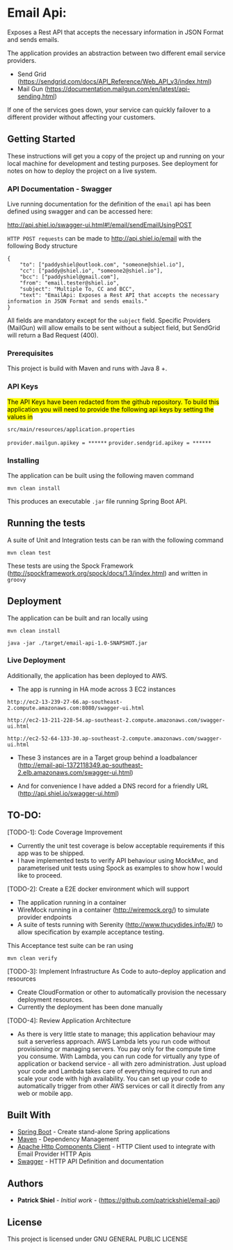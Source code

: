 # Email Api:

Exposes a Rest API that accepts the necessary information in JSON Format and sends emails.

The application provides an abstraction between two different email service providers. 
- Send Grid (https://sendgrid.com/docs/API_Reference/Web_API_v3/index.html)
- Mail Gun (https://documentation.mailgun.com/en/latest/api-sending.html)

If one of the services goes down, your service can quickly failover to a different provider without affecting your customers.

## Getting Started

These instructions will get you a copy of the project up and running on your local machine for development and testing purposes. 
See deployment for notes on how to deploy the project on a live system.

### API Documentation - Swagger

Live running documentation for the definition of the `email` api has been defined using swagger and can be accessed here:

http://api.shiel.io/swagger-ui.html#!/email/sendEmailUsingPOST

`HTTP POST requests` can be made to http://api.shiel.io/email with the following Body structure
```
{
	"to": ["paddyshiel@outlook.com", "someone@shiel.io"],
	"cc": ["paddy@shiel.io", "someone2@shiel.io"],
	"bcc": ["paddyshiel@gmail.com"],
	"from": "email.tester@shiel.io",
	"subject": "Multiple To, CC and BCC",
	"text": "EmailApi: Exposes a Rest API that accepts the necessary information in JSON Format and sends emails."
}
```

All fields are mandatory except for the `subject` field. Specific Providers (MailGun) will allow emails to be sent
without a subject field, but SendGrid will return a Bad Request (400). 

### Prerequisites

This project is build with Maven and runs with Java 8 +.

### API Keys
<mark>
The API Keys have been redacted from the github repository. To build this application you will need to provide the 
following api keys by setting the values in 
</mark> 

`src/main/resources/application.properties`

`provider.mailgun.apikey = ******`
`provider.sendgrid.apikey = ******`



### Installing

The application can be built using the following maven command
```
mvn clean install
```

This produces an executable `.jar` file running Spring Boot API.

## Running the tests

A suite of Unit and Integration tests can be ran with the following command
```
mvn clean test
```

These tests are using the Spock Framework (http://spockframework.org/spock/docs/1.3/index.html) and written in `groovy`

## Deployment

The application can be built and ran locally using 
```
mvn clean install
```
```
java -jar ./target/email-api-1.0-SNAPSHOT.jar
```

### Live Deployment

Additionally, the application has been deployed to AWS.
- The app is running in HA mode across 3 EC2 instances

`http://ec2-13-239-27-66.ap-southeast-2.compute.amazonaws.com:8080/swagger-ui.html`

`http://ec2-13-211-228-54.ap-southeast-2.compute.amazonaws.com/swagger-ui.html`

`http://ec2-52-64-133-30.ap-southeast-2.compute.amazonaws.com/swagger-ui.html`

- These 3 instances are in a Target group behind a loadbalancer (http://email-api-1372118349.ap-southeast-2.elb.amazonaws.com/swagger-ui.html)

- And for convenience I have added a DNS record for a friendly URL (http://api.shiel.io/swagger-ui.html)

## TO-DO:
[TODO-1]: Code Coverage Improvement
- Currently the unit test coverage is below acceptable requirements if this app was to be shipped.
- I have implemented tests to verify API behaviour using MockMvc, and parameterised unit tests using Spock as examples 
to show how I would like to proceed.

[TODO-2]: Create a E2E docker environment which will support
* The application running in a container
* WireMock running in a container (http://wiremock.org/) to simulate provider endpoints
* A suite of tests running with Serenity (http://www.thucydides.info/#/) to allow specification by example acceptance testing.

This Acceptance test suite can be ran using

```
mvn clean verify
```

[TODO-3]: Implement Infrastructure As Code to auto-deploy application and resources
- Create CloudFormation or other to automatically provision the necessary deployment resources.
- Currently the deployment has been done manually


[TODO-4]: Review Application Architecture
- As there is very little state to manage; this application behaviour may suit a serverless approach.
AWS Lambda lets you run code without provisioning or managing servers. You pay only for the compute time you consume.
With Lambda, you can run code for virtually any type of application or backend service - all with zero administration. Just upload your code and Lambda takes care of everything required to run and scale your code with high availability. You can set up your code to automatically trigger from other AWS services or call it directly from any web or mobile app.


## Built With

* [Spring Boot](https://spring.io/projects/spring-boot) - Create stand-alone Spring applications
* [Maven](https://maven.apache.org/) - Dependency Management
* [Apache Http Components Client](https://hc.apache.org/httpcomponents-client-4.5.x/index.html) - HTTP Client used to integrate with Email Provider HTTP Apis
* [Swagger](https://swagger.io/) -  HTTP API Definition and documentation
## Authors

* **Patrick Shiel** - *Initial work* - (https://github.com/patrickshiel/email-api)

## License

This project is licensed under GNU GENERAL PUBLIC LICENSE

